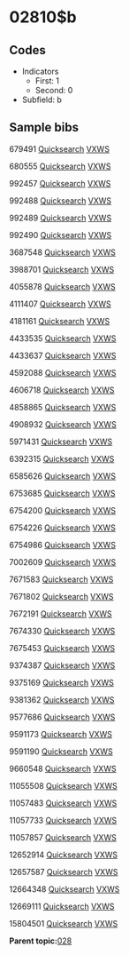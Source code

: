 # 02810$b

## Codes

-   Indicators
    -   First: 1
    -   Second: 0
-   Subfield: b

## Sample bibs

679491 [Quicksearch](https://search.library.yale.edu/catalog/679491) [VXWS](http://prodorbis.library.yale.edu:7014/vxws/GetHoldingsService?bibId=679491)

680555 [Quicksearch](https://search.library.yale.edu/catalog/680555) [VXWS](http://prodorbis.library.yale.edu:7014/vxws/GetHoldingsService?bibId=680555)

992457 [Quicksearch](https://search.library.yale.edu/catalog/992457) [VXWS](http://prodorbis.library.yale.edu:7014/vxws/GetHoldingsService?bibId=992457)

992488 [Quicksearch](https://search.library.yale.edu/catalog/992488) [VXWS](http://prodorbis.library.yale.edu:7014/vxws/GetHoldingsService?bibId=992488)

992489 [Quicksearch](https://search.library.yale.edu/catalog/992489) [VXWS](http://prodorbis.library.yale.edu:7014/vxws/GetHoldingsService?bibId=992489)

992490 [Quicksearch](https://search.library.yale.edu/catalog/992490) [VXWS](http://prodorbis.library.yale.edu:7014/vxws/GetHoldingsService?bibId=992490)

3687548 [Quicksearch](https://search.library.yale.edu/catalog/3687548) [VXWS](http://prodorbis.library.yale.edu:7014/vxws/GetHoldingsService?bibId=3687548)

3988701 [Quicksearch](https://search.library.yale.edu/catalog/3988701) [VXWS](http://prodorbis.library.yale.edu:7014/vxws/GetHoldingsService?bibId=3988701)

4055878 [Quicksearch](https://search.library.yale.edu/catalog/4055878) [VXWS](http://prodorbis.library.yale.edu:7014/vxws/GetHoldingsService?bibId=4055878)

4111407 [Quicksearch](https://search.library.yale.edu/catalog/4111407) [VXWS](http://prodorbis.library.yale.edu:7014/vxws/GetHoldingsService?bibId=4111407)

4181161 [Quicksearch](https://search.library.yale.edu/catalog/4181161) [VXWS](http://prodorbis.library.yale.edu:7014/vxws/GetHoldingsService?bibId=4181161)

4433535 [Quicksearch](https://search.library.yale.edu/catalog/4433535) [VXWS](http://prodorbis.library.yale.edu:7014/vxws/GetHoldingsService?bibId=4433535)

4433637 [Quicksearch](https://search.library.yale.edu/catalog/4433637) [VXWS](http://prodorbis.library.yale.edu:7014/vxws/GetHoldingsService?bibId=4433637)

4592088 [Quicksearch](https://search.library.yale.edu/catalog/4592088) [VXWS](http://prodorbis.library.yale.edu:7014/vxws/GetHoldingsService?bibId=4592088)

4606718 [Quicksearch](https://search.library.yale.edu/catalog/4606718) [VXWS](http://prodorbis.library.yale.edu:7014/vxws/GetHoldingsService?bibId=4606718)

4858865 [Quicksearch](https://search.library.yale.edu/catalog/4858865) [VXWS](http://prodorbis.library.yale.edu:7014/vxws/GetHoldingsService?bibId=4858865)

4908932 [Quicksearch](https://search.library.yale.edu/catalog/4908932) [VXWS](http://prodorbis.library.yale.edu:7014/vxws/GetHoldingsService?bibId=4908932)

5971431 [Quicksearch](https://search.library.yale.edu/catalog/5971431) [VXWS](http://prodorbis.library.yale.edu:7014/vxws/GetHoldingsService?bibId=5971431)

6392315 [Quicksearch](https://search.library.yale.edu/catalog/6392315) [VXWS](http://prodorbis.library.yale.edu:7014/vxws/GetHoldingsService?bibId=6392315)

6585626 [Quicksearch](https://search.library.yale.edu/catalog/6585626) [VXWS](http://prodorbis.library.yale.edu:7014/vxws/GetHoldingsService?bibId=6585626)

6753685 [Quicksearch](https://search.library.yale.edu/catalog/6753685) [VXWS](http://prodorbis.library.yale.edu:7014/vxws/GetHoldingsService?bibId=6753685)

6754200 [Quicksearch](https://search.library.yale.edu/catalog/6754200) [VXWS](http://prodorbis.library.yale.edu:7014/vxws/GetHoldingsService?bibId=6754200)

6754226 [Quicksearch](https://search.library.yale.edu/catalog/6754226) [VXWS](http://prodorbis.library.yale.edu:7014/vxws/GetHoldingsService?bibId=6754226)

6754986 [Quicksearch](https://search.library.yale.edu/catalog/6754986) [VXWS](http://prodorbis.library.yale.edu:7014/vxws/GetHoldingsService?bibId=6754986)

7002609 [Quicksearch](https://search.library.yale.edu/catalog/7002609) [VXWS](http://prodorbis.library.yale.edu:7014/vxws/GetHoldingsService?bibId=7002609)

7671583 [Quicksearch](https://search.library.yale.edu/catalog/7671583) [VXWS](http://prodorbis.library.yale.edu:7014/vxws/GetHoldingsService?bibId=7671583)

7671802 [Quicksearch](https://search.library.yale.edu/catalog/7671802) [VXWS](http://prodorbis.library.yale.edu:7014/vxws/GetHoldingsService?bibId=7671802)

7672191 [Quicksearch](https://search.library.yale.edu/catalog/7672191) [VXWS](http://prodorbis.library.yale.edu:7014/vxws/GetHoldingsService?bibId=7672191)

7674330 [Quicksearch](https://search.library.yale.edu/catalog/7674330) [VXWS](http://prodorbis.library.yale.edu:7014/vxws/GetHoldingsService?bibId=7674330)

7675453 [Quicksearch](https://search.library.yale.edu/catalog/7675453) [VXWS](http://prodorbis.library.yale.edu:7014/vxws/GetHoldingsService?bibId=7675453)

9374387 [Quicksearch](https://search.library.yale.edu/catalog/9374387) [VXWS](http://prodorbis.library.yale.edu:7014/vxws/GetHoldingsService?bibId=9374387)

9375169 [Quicksearch](https://search.library.yale.edu/catalog/9375169) [VXWS](http://prodorbis.library.yale.edu:7014/vxws/GetHoldingsService?bibId=9375169)

9381362 [Quicksearch](https://search.library.yale.edu/catalog/9381362) [VXWS](http://prodorbis.library.yale.edu:7014/vxws/GetHoldingsService?bibId=9381362)

9577686 [Quicksearch](https://search.library.yale.edu/catalog/9577686) [VXWS](http://prodorbis.library.yale.edu:7014/vxws/GetHoldingsService?bibId=9577686)

9591173 [Quicksearch](https://search.library.yale.edu/catalog/9591173) [VXWS](http://prodorbis.library.yale.edu:7014/vxws/GetHoldingsService?bibId=9591173)

9591190 [Quicksearch](https://search.library.yale.edu/catalog/9591190) [VXWS](http://prodorbis.library.yale.edu:7014/vxws/GetHoldingsService?bibId=9591190)

9660548 [Quicksearch](https://search.library.yale.edu/catalog/9660548) [VXWS](http://prodorbis.library.yale.edu:7014/vxws/GetHoldingsService?bibId=9660548)

11055508 [Quicksearch](https://search.library.yale.edu/catalog/11055508) [VXWS](http://prodorbis.library.yale.edu:7014/vxws/GetHoldingsService?bibId=11055508)

11057483 [Quicksearch](https://search.library.yale.edu/catalog/11057483) [VXWS](http://prodorbis.library.yale.edu:7014/vxws/GetHoldingsService?bibId=11057483)

11057733 [Quicksearch](https://search.library.yale.edu/catalog/11057733) [VXWS](http://prodorbis.library.yale.edu:7014/vxws/GetHoldingsService?bibId=11057733)

11057857 [Quicksearch](https://search.library.yale.edu/catalog/11057857) [VXWS](http://prodorbis.library.yale.edu:7014/vxws/GetHoldingsService?bibId=11057857)

12652914 [Quicksearch](https://search.library.yale.edu/catalog/12652914) [VXWS](http://prodorbis.library.yale.edu:7014/vxws/GetHoldingsService?bibId=12652914)

12657587 [Quicksearch](https://search.library.yale.edu/catalog/12657587) [VXWS](http://prodorbis.library.yale.edu:7014/vxws/GetHoldingsService?bibId=12657587)

12664348 [Quicksearch](https://search.library.yale.edu/catalog/12664348) [VXWS](http://prodorbis.library.yale.edu:7014/vxws/GetHoldingsService?bibId=12664348)

12669111 [Quicksearch](https://search.library.yale.edu/catalog/12669111) [VXWS](http://prodorbis.library.yale.edu:7014/vxws/GetHoldingsService?bibId=12669111)

15804501 [Quicksearch](https://search.library.yale.edu/catalog/15804501) [VXWS](http://prodorbis.library.yale.edu:7014/vxws/GetHoldingsService?bibId=15804501)

**Parent topic:**[028](../../tags/028/028.md)

